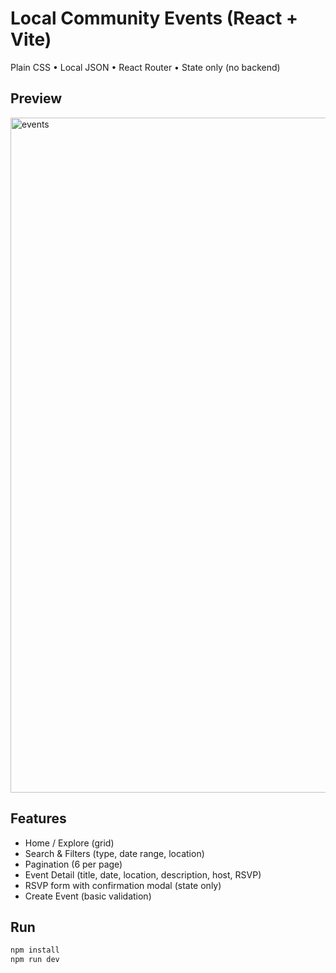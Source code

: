# Local Community Events (React + Vite)

Plain CSS • Local JSON • React Router • State only (no backend)

## Preview

<img width="1920" height="1080" alt="events" src="https://github.com/user-attachments/assets/2e5f0726-4548-4c4a-a353-33de72e4a17d" />

## Features
- Home / Explore (grid)
- Search & Filters (type, date range, location)
- Pagination (6 per page)
- Event Detail (title, date, location, description, host, RSVP)
- RSVP form with confirmation modal (state only)
- Create Event (basic validation)

## Run
```bash
npm install
npm run dev
